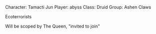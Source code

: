 Character: Tamacti Jun
Player: abyss
Class: Druid
Group: Ashen Claws

Ecoterrorists

Will be scoped by The Queen, "invited to join"
